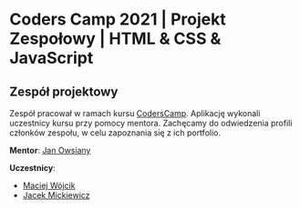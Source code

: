 # Coders Camp 2021 | Projekt Zespołowy | HTML & CSS & JavaScript

## Zespół projektowy

Zespół pracował w ramach kursu [CodersCamp](https://www.coderscamp.pl/).
Aplikację wykonali uczestnicy kursu przy pomocy mentora.
Zachęcamy do odwiedzenia profili członków zespołu, w celu zapoznania się z ich portfolio.

**Mentor**: [Jan Owsiany](https://github.com/janowsiany)

**Uczestnicy**:

- [Maciej Wójcik](https://github.com/cherrycoke2l)
- [Jacek Mickiewicz](https://github.com/JaCoWymowny)

